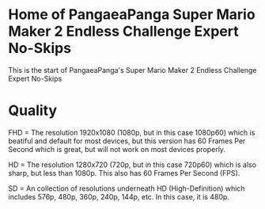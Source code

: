 # Home of PangaeaPanga Super Mario Maker 2 Endless Challenge Expert No-Skips
This is the start of PangaeaPanga's Super Mario Maker 2 Endless Challenge Expert No-Skips
# Quality
FHD = The resolution 1920x1080 (1080p, but in this case 1080p60) which is beatiful and default for most devices, but this version has 60 Frames Per Second which is great, but will not work on most devices properly.

HD = The resolution 1280x720 (720p, but in this case 720p60) which is also sharp, but less than 1080p. This also has 60 Frames Per Second (FPS).

SD = An collection of resolutions underneath HD (High-Definition) which includes 576p, 480p, 360p, 240p, 144p, etc. In this case, it is 480p.




